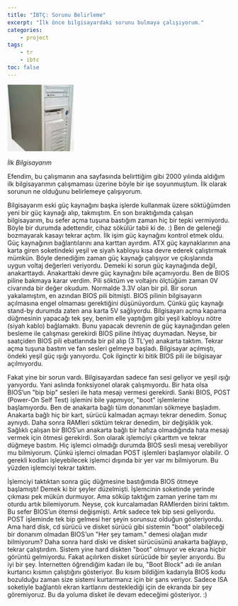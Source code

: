 ```yaml
---
title: "İBTÇ: Sorunu Belirleme"
excerpt: "İlk önce bilgisayardaki sorunu bulmaya çalışıyorum."
categories:
    - project
tags:
    - tr
    - ibtc
toc: false
---
```


![İlk Bilgisayarım](/assets/images/blog/12/2012-07-29-ilk-bilgisayar.jpg)

*İlk Bilgisayarım*

Efendim, bu çalışmanın ana sayfasında belirttiğim gibi 2000 yılında aldığım ilk
bilgisayarımın çalışmaması üzerine böyle bir işe soyunmuştum. İlk olarak sorunun
ne olduğunu belirlemeye çalışıyorum.

Bilgisayarım eski güç kaynağını başka işlerde kullanmak üzere söktüğümden yeni
bir güç kaynağı alıp, takmıştım. En son bıraktığımda çalışan bilgisayarım, bu
sefer açma tuşuna bastığım zaman hiç bir tepki vermiyordu. Böyle bir durumda
adettendir, cihaz sökülür tabii ki de. :) Ben de geleneği bozmayarak kasayı
tekrar açtım. İlk işim güç kaynağını kontrol etmek oldu. Güç kaynağının
bağlantılarını ana karttan ayırdım. ATX güç kaynaklarının ana karta giren
soketindeki yeşil ve siyah kabloyu kısa devre ederek çalıştırmak mümkün. Böyle
denediğim zaman güç kaynağı çalışıyor ve çıkışlarında uygun voltaj değerleri
veriyordu. Demeki ki sorun güç kaynağında değil, anakarttaydı. Anakarttaki devre
güç kaynağını bile açamıyordu. Ben de BIOS piline bakmaya karar verdim. Pili
söktüm ve voltajını ölçtüğüm zaman 0V civarında bir değer okudum. Normalde 3.3V
olan bir pil. Bir sorun yakalamıştım, en azından BIOS pili bitmişti. BIOS
pilinin bilgisayarın açılmasına engel olmaması gerektiğini düşünüyordum. Çünkü
güç kaynağı stand-by durumda zaten ana karta 5V sağlıyordu. Bilgisayarı açma
kapama düğmesinin yapacağı tek şey, benim elle yaptığım gibi yeşil kabloyu nötre
(siyah kablo) bağlamaktı. Bunu yapacak devrenin de güç kaynağından gelen besleme
ile çalışması gerekirdi BIOS piline ihtiyaç duymadan. Neyse, bir saatçiden BIOS
pili ebatlarında bir pil alıp (3 TL’ye) anakarta taktım. Tekrar açma tuşuna
bastım ve fan sesleri gelmeye başladı. Bilgisayar açılmıştı, öndeki yeşil güç
ışığı yanıyordu. Çok ilginçtir ki bitik BIOS pili ile bilgisayar açılmıyordu.

Fakat yine bir sorun vardı. Bilgisayardan sadece fan sesi geliyor ve yeşil ışığı
yanıyordu. Yani aslında fonksiyonel olarak çalışmıyordu. Bir hata olsa BIOS’un
"bip bip" sesleri ile hata mesajı vermesi gerekirdi. Sanki BIOS, POST (Power-On
Self Test) işlemini bile yapmıyor, "boot" işlemlerine başlamıyordu. Ben de
anakarta bağlı tüm donanımları sökmeye başladım. Anakarta bağlı hiç bir kart,
sürücü kalmadan açmayı tekrar denedim. Sonuç aynıydı. Daha sonra RAMleri söktüm
tekrar denedim, bir değişiklik yok. Sağlıklı çalışan bir BIOS’un anakarta bağlı
bir hafıza olmadığında hata mesajı vermek için ötmesi gerekirdi. Son olarak
işlemciyi çıkarttım ve tekrar düğmeye bastım. Hiç işlemci olmadığı durumda BIOS
sesli mesaj verebiliyor mu bilmiyorum. Çünkü işlemci olmadan POST işlemleri
başlamıyor olabilir. O gerekli kodları işleyebilecek işlemci dışında bir yer var
mı bilmiyorum. Bu yüzden işlemciyi tekrar taktım.

İşlemciyi taktıktan sonra güç düğmesine bastığımda BIOS ötmeye başlamıştı! Demek
ki bir şeyler düzelmişti. İşlemcinin soketinde yerinde çıkması pek mükün
durmuyor. Ama söküp taktığım zaman yerine tam mı oturdu artık bilemiyorum.
Neyse, çok kurcalamadan RAMlerden birini taktım. Bu sefer BIOS’un ötemsi
değişmişti. Artık sadece tek bip sesi geliyordu. POST işleminde tek bip gelmesi
her şeyin sorunsuz olduğun gösteriyordu. Ama hard disk, cd sürücü ve disket
sürücü gibi sistemin "boot" olabileceği bir donanım olmadan BIOS’un "Her şey
tamam." demesi olağan mıdır bilmiyorum? Daha sonra hard diski ve disket
sürücüsünü anakarta bağlayıp, tekrar çalıştırdım. Sistem yine hard diskten
"boot" olmuyor ve ekrana hiçbir görüntü gelmiyordu. Fakat açılırken disket
sürücüde bir şeyler arıyordu. Bu iyi bir şey. İnternetten öğrendiğim kadarı ile
bu, "Boot Block" adı ile anılan kurtarıcı kısmın çalıştığını gösteriyor. Bu
kısım bildiğim kadarıyla BIOS kodu bozulduğu zaman size sistemi kurtarmanız için
bir şans veriyor. Sadece ISA soketiyle bağlantılı ekran kartlarını desteklediği
için de ekranda bir şey göremiyoruz. Bu da yoluma disket ile devam edeceğimi
gösteriyor. :)
